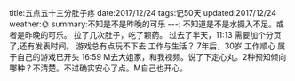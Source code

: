 title:五点五十三分肚子疼
date:2017/12/24
tags:记50天
updated:2017/12/24
weather:🌞
summary:不知是不是昨晚的可乐
---;
不知道是不是水摄入不足。或者是昨晚的可乐。
拉了几次肚子，吃了颗药。
过去了半天，11:13
需要加个分页了,还有发表时间。
游戏总有点玩不下去
工作与生活？
7年后，30岁
工作顺心
属于自己的游戏已开头
16:59
M去大姐家，和我视频。说了下定心丸。2种预知倾向哪种？不清楚。不过确实安心了点。M自己也开心。